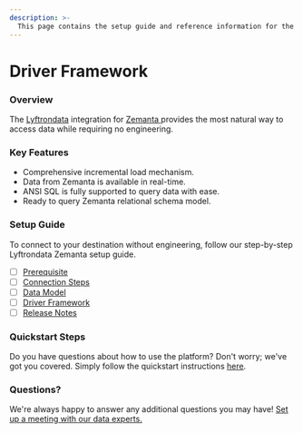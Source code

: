 ```yaml
---
description: >-
  This page contains the setup guide and reference information for the Zemanta source connector.
---
```


# Driver Framework

### Overview

The [Lyftrondata](https://www.lyftrondata.com/) integration for [Zemanta](https://www.lyftrondata.com/integration/zemanta/)[ ](https://www.lyftrondata.com/integration/zemanta/)provides the most natural way to access data while requiring no engineering.

### Key Features

* Comprehensive incremental load mechanism.
* Data from Zemanta is available in real-time.&#x20;
* ANSI SQL is fully supported to query data with ease.
* Ready to query Zemanta relational schema model.

### Setup Guide

To connect to your destination without engineering, follow our step-by-step Lyftrondata Zemanta setup guide.

* [ ] [Prerequisite](../../marketing-analytics/zemanta/prerequisite.md)
* [ ] [Connection Steps](../../marketing-analytics/zemanta/connection-steps.md)
* [ ] [Data Model](../../marketing-analytics/zemanta/data-model/)
* [ ] [Driver Framework](../../marketing-analytics/zemanta/driver-framework/)
* [ ] [Release Notes](../../marketing-analytics/zemanta/release-notes.md)

### Quickstart Steps

Do you have questions about how to use the platform? Don't worry; we've got you covered. Simply follow the quickstart instructions [here](../../../quickstart-steps.md).

### Questions? <a href="#questions" id="questions"></a>

We're always happy to answer any additional questions you may have! [Set up a meeting with our data experts.](https://www.lyftrondata.com/book-a-meeting/)


